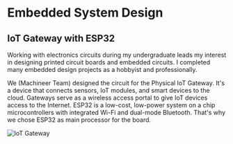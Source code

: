 # Embedded System Design

## IoT Gateway with ESP32

Working with electronics circuits during my undergraduate leads my interest in designing printed circuit boards and embedded circuits. I completed many embedded design projects as a hobbyist and professionally. 

We (Machineer Team) designed the circuit for the Physical IoT Gateway.  It's a device that connects sensors, IoT modules, and smart devices to the cloud. Gateways serve as a wireless access portal to give IoT devices access to the Internet. ESP32 is a low-cost, low-power system on a chip microcontrollers with integrated Wi-Fi and dual-mode Bluetooth. That's why we chose ESP32 as main processor for the board.

![IoT Gateway](https://user-images.githubusercontent.com/48818645/209050194-f7e0adc1-0f99-4ee6-9b13-bc3e8b1ce84b.PNG)
